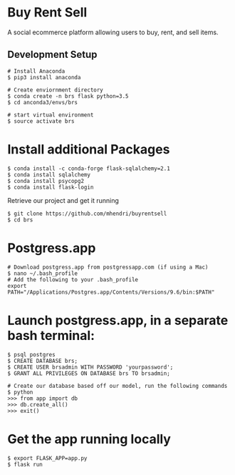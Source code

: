 # Buy Rent Sell
A social ecommerce platform allowing users to buy, rent, and sell items. 

## Development Setup

```
# Install Anaconda
$ pip3 install anaconda
```

```
# Create enviornment directory
$ conda create -n brs flask python=3.5
$ cd anconda3/envs/brs

# start virtual environment
$ source activate brs
```

# Install additional Packages
```
$ conda install -c conda-forge flask-sqlalchemy=2.1
$ conda install sqlalchemy 
$ conda install psycopg2
$ conda install flask-login
```

Retrieve our project and get it running
```
$ git clone https://github.com/mhendri/buyrentsell
$ cd brs
```

# Postgress.app
```
# Download postgress.app from postgressapp.com (if using a Mac)
$ nano ~/.bash_profile
# Add the following to your .bash_profile
export PATH="/Applications/Postgres.app/Contents/Versions/9.6/bin:$PATH"
```

# Launch postgress.app, in a separate bash terminal:
```
$ psql postgres
$ CREATE DATABASE brs;
$ CREATE USER brsadmin WITH PASSWORD 'yourpassword';
$ GRANT ALL PRIVILEGES ON DATABASE brs TO brsadmin;

# Create our database based off our model, run the following commands
$ python
>>> from app import db
>>> db.create_all()
>>> exit()
```
# Get the app running locally
```
$ export FLASK_APP=app.py
$ flask run
```
